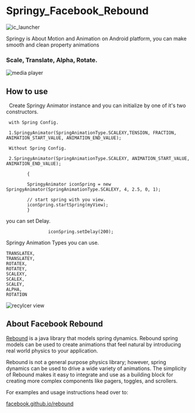 # Springy_Facebook_Rebound


![ic_launcher](https://user-images.githubusercontent.com/11782272/27817284-ec04cbb0-60ad-11e7-901e-88e261b60c86.png)

  Springy is About Motion and Animation on Android platform, you can make smooth and clean property animations
### Scale, Translate, Alpha, Rotate.

![media player](https://user-images.githubusercontent.com/11782272/27817251-c255cff8-60ad-11e7-8e39-4e1c5eda1865.gif)    



## How to use

   Create Springy Animator instance and you can initialize by one of it's two constructors. 
     
     with Spring Config.
     
     1.SpringyAnimator(SpringAnimationType.SCALEXY,TENSION, FRACTION, ANIMATION_START_VALUE, ANIMATION_END_VALUE); 
     
     Without Spring Config.
     
     2.SpringyAnimator(SpringAnimationType.SCALEXY, ANIMATION_START_VALUE, ANIMATION_END_VALUE);
     
            {
            
            SpringyAnimator iconSpring = new SpringyAnimator(SpringAnimationType.SCALEXY, 4, 2.5, 0, 1);
            
            // start spring with you view.            
            iconSpring.startSpring(myView);      
            }
    
you can set Delay.
                    
                    iconSpring.setDelay(200);
                    
Springy Animation Types you can use.

    TRANSLATEX,
    TRANSLATEY,
    ROTATEX,
    ROTATEY,
    SCALEXY,
    SCALEX,
    SCALEY,
    ALPHA,
    ROTATION
    
    
                    
                    

   
![recylcer view](https://user-images.githubusercontent.com/11782272/27817252-c3d078b0-60ad-11e7-9cab-8a2ff4fe80c6.gif)





## About Facebook Rebound

<a href="http://facebook.github.io/rebound">Rebound</a> is a java library that
models spring dynamics. Rebound spring models can be used to create animations
that feel natural by introducing real world physics to your application.

Rebound is not a general purpose physics library; however, spring dynamics
can be used to drive a wide variety of animations. The simplicity of Rebound
makes it easy to integrate and use as a building block for creating more
complex components like pagers, toggles, and scrollers.

For examples and usage instructions head over to:

[facebook.github.io/rebound](http://facebook.github.io/rebound)
